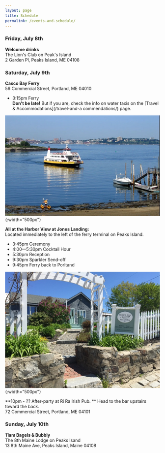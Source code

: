 ```yaml
---
layout: page
title: Schedule
permalink: /events-and-schedule/
---
```


### Friday, July 8th

  **Welcome drinks**   
The Lion's Club on Peak's Island  
2 Garden Pl, Peaks Island, ME 04108

<div id="lions-slideshow"> </div>


### Saturday, July 9th

  **Casco Bay Ferry**  
56 Commercial Street, Portland, ME 04010

  * 3:15pm Ferry  
**Don't be late!** But if you are, check the info on water taxis on the [Travel & Accommodations](/travel-and-a commendations/) page.

![ferry](/img/IMG_1389.JPG){:width="500px"}

  **All at the Harbor View at Jones Landing:**  
Located immediately to the left of the ferry terminal on Peaks Island.

* 3:45pm Ceremony 
* 4:00&mdash;5:30pm Cocktail Hour
* 5:30pm Reception
* 9:30pm Sparkler Send-off
* 9:45pm Ferry back to Porltand

![Harbor view at Jones Landing](/img/jones-landing.jpg){:width="500px"}

  **10pm - ?? After-party at Ri Ra Irish Pub. ** Head to the bar upstairs toward the back.  
72 Commercial Street, Portland, ME 04101

### Sunday, July 10th

  **11am Bagels & Bubbly**   
The 8th Maine Lodge on Peaks Isand  
13 8th Maine Ave, Peaks Island, Maine 04108

